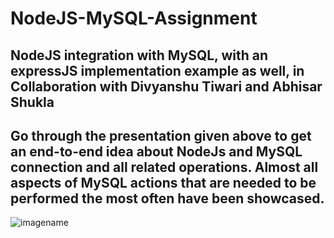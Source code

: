 # NodeJS-MySQL-Assignment
NodeJS integration with MySQL, with an expressJS implementation example as well, in Collaboration with Divyanshu Tiwari and Abhisar Shukla
--
Go through the presentation given above to get an end-to-end idea about NodeJs and MySQL connection and all related operations.
Almost all aspects of MySQL actions that are needed to be performed the most often have been showcased.
--
![imagename](https://i.stack.imgur.com/7aRGq.png)
